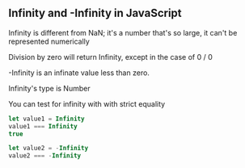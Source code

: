 ## Infinity and -Infinity in JavaScript

Infinity is different from NaN; it's a number that's so large, it can't be represented numerically

Division by zero will return Infinity, except in the case of 0 / 0

-Infinity is an infinate value less than zero.

Infinity's type is Number

You can test for infinity with with strict equality

```js
let value1 = Infinity
value1 === Infinity
true

let value2 = -Infinity
value2 === -Infinity
```
